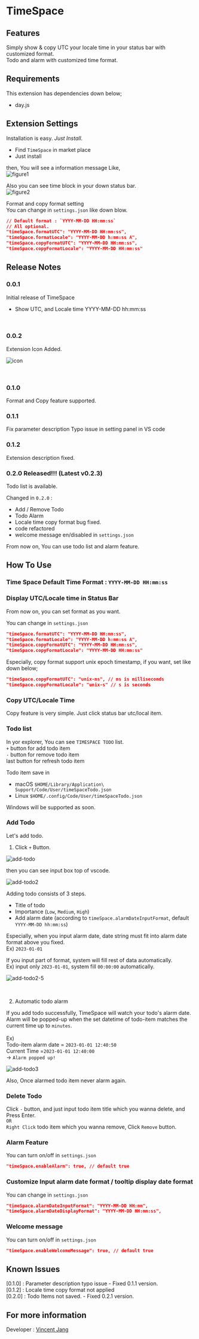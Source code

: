 # TimeSpace

## Features

Simply show & copy UTC your locale time in your status bar with customized format.  
Todo and alarm with customized time format.

## Requirements

This extension has dependencies down below;

-   day.js

## Extension Settings

Installation is easy. _Just Install_.

-   Find `TimeSpace` in market place
-   Just install

then, You will see a information message Like,  
![figure1](./readme_assets/after-install.png)

Also you can see time block in your down status bar.  
![figure2](./readme_assets/timespace-activated.png)

Format and copy format setting  
You can change in `settings.json` like down blow.

```json
// Default format : `YYYY-MM-DD HH:mm:ss`
// All optional.
"timeSpace.formatUTC": "YYYY-MM-DD HH:mm:ss",
"timeSpace.formatLocale": "YYYY-MM-DD h:mm:ss A",
"timeSpace.copyFormatUTC": "YYYY-MM-DD HH:mm:ss",
"timeSpace.copyFormatLocale": "YYYY-MM-DD HH:mm:ss"
```

## Release Notes

### 0.0.1

Initial release of TimeSpace

-   Show UTC, and Locale time YYYY-MM-DD hh:mm:ss

<br/>

### 0.0.2

Extension Icon Added.

![icon](./icon.png)

<br/>

### 0.1.0

Format and Copy feature supported.

### 0.1.1

Fix parameter description Typo issue in setting panel in VS code

### 0.1.2

Extension description fixed.

### 0.2.0 Released!!! (Latest v0.2.3)

Todo list is available.

Changed in `0.2.0` :

-   Add / Remove Todo
-   Todo Alarm
-   Locale time copy format bug fixed.
-   code refactored
-   welcome message en/disabled in `settings.json`

From now on, You can use todo list and alarm feature.

## How To Use

### Time Space Default Time Format : `YYYY-MM-DD HH:mm:ss`

### Display UTC/Locale time in Status Bar

From now on, you can set format as you want.

You can change in `settings.json`

```json
"timeSpace.formatUTC": "YYYY-MM-DD HH:mm:ss",
"timeSpace.formatLocale": "YYYY-MM-DD h:mm:ss A",
"timeSpace.copyFormatUTC": "YYYY-MM-DD HH:mm:ss",
"timeSpace.copyFormatLocale": "YYYY-MM-DD HH:mm:ss"
```

Especially, copy format support unix epoch timestamp, if you want, set like down below;

```json
"timeSpace.copyFormatUTC": "unix-ms", // ms is milliseconds
"timeSpace.copyFormatLocale": "unix-s" // s is seconds
```

### Copy UTC/Locale Time

Copy feature is very simple. Just click status bar utc/local item.

### Todo list

In yor explorer, You can see `TIMESPACE TODO` list.  
`+` button for add todo item  
`-` button for remove todo item  
last button for refresh todo item

Todo item save in

-   macOS `$HOME/Library/Application\ Support/Code/User/timeSpaceTodo.json`
-   Linux `$HOME/.config/Code/User/timeSpaceTodo.json`

Windows will be supported as soon.

### Add Todo

Let's add todo.

1. Click `+` Button.

![add-todo](./readme_assets/add_todo.png)

then you can see input box top of vscode.

![add-todo2](./readme_assets/add_todo2.png)

Adding todo consists of 3 steps.

-   Title of todo
-   Importance (`Low`, `Medium`, `High`)
-   Add alarm date (according to `timeSpace.alarmDateInputFormat`, default `YYYY-MM-DD hh:mm:ss`)

Especially, when you input alarm date, date string must fit into alarm date format above you fixed.  
Ex) `2023-01-01`

If you input part of format, system will fill rest of data automatically.  
Ex) input only `2023-01-01`, system fill `00:00:00` automatically.

![add-todo2-5](./readme_assets/add_todo2-5.png)

<br/>

2. Automatic todo alarm

If you add todo successfully, TimeSpace will watch your todo's alarm date.  
Alarm will be popped-up when the set datetime of todo-item matches the current time up to `minutes`.  
<br/>
Ex)
<br/>
Todo-item alarm date = `2023-01-01 12:40:50`  
Current Time =`2023-01-01 12:40:00`  
-> `Alarm popped up!`

![add-todo3](./readme_assets/add_todo3.png)

Also, Once alarmed todo item never alarm again.

### Delete Todo

Click `-` button, and just input todo item title which you wanna delete, and Press Enter.  
`OR`  
`Right Click` todo item which you wanna remove, Click `Remove` button.

### Alarm Feature

You can turn on/off in `settings.json`

```json
"timeSpace.enableAlarm": true, // default true
```

### Customize Input alarm date format / tooltip display date format

You can change in `settings.json`

```json
"timeSpace.alarmDateInputFormat": "YYYY-MM-DD HH:mm",
"timeSpace.alarmDateDisplayFormat": "YYYY-MM-DD HH:mm:ss",
```

### Welcome message

You can turn on/off in `settings.json`

```json
"timeSpace.enableWelcomeMessage": true, // default true
```

## Known Issues

[0.1.0] : Parameter description typo issue - Fixed 0.1.1 version.  
[0.1.2] : Locale time copy format not applied  
[0.2.0] : Todo Items not saved. - Fixed 0.2.1 version.

## For more information

Developer : [Vincent Jang](https://github.com/VincentJang)
